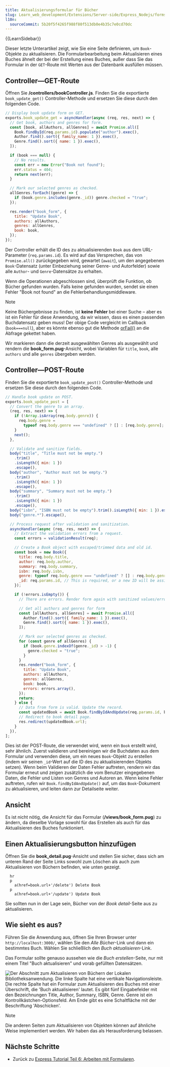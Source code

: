 ```yaml
---
title: Aktualisierungsformular für Bücher
slug: Learn_web_development/Extensions/Server-side/Express_Nodejs/forms/Update_Book_form
l10n:
  sourceCommit: 5b20f5f4265f988f80f513db0e4b35c7e0cd70dc
---
```


{{LearnSidebar}}

Dieser letzte Unterartikel zeigt, wie Sie eine Seite definieren, um `Book`-Objekte zu aktualisieren. Die Formularbearbeitung beim Aktualisieren eines Buches ähnelt der bei der Erstellung eines Buches, außer dass Sie das Formular in der `GET`-Route mit Werten aus der Datenbank ausfüllen müssen.

## Controller—GET-Route

Öffnen Sie **/controllers/bookController.js**. Finden Sie die exportierte `book_update_get()` Controller-Methode und ersetzen Sie diese durch den folgenden Code.

```js
// Display book update form on GET.
exports.book_update_get = asyncHandler(async (req, res, next) => {
  // Get book, authors and genres for form.
  const [book, allAuthors, allGenres] = await Promise.all([
    Book.findById(req.params.id).populate("author").exec(),
    Author.find().sort({ family_name: 1 }).exec(),
    Genre.find().sort({ name: 1 }).exec(),
  ]);

  if (book === null) {
    // No results.
    const err = new Error("Book not found");
    err.status = 404;
    return next(err);
  }

  // Mark our selected genres as checked.
  allGenres.forEach((genre) => {
    if (book.genre.includes(genre._id)) genre.checked = "true";
  });

  res.render("book_form", {
    title: "Update Book",
    authors: allAuthors,
    genres: allGenres,
    book: book,
  });
});
```

Der Controller erhält die ID des zu aktualisierenden `Book` aus dem URL-Parameter (`req.params.id`).
Es wird auf das Versprechen, das von `Promise.all()` zurückgegeben wird, gewartet (`await`), um den angegebenen `Book`-Datensatz (unter Einbeziehung seiner Genre- und Autorfelder) sowie alle `Author`- und `Genre`-Datensätze zu erhalten.

Wenn die Operationen abgeschlossen sind, überprüft die Funktion, ob Bücher gefunden wurden. Falls keine gefunden wurden, sendet sie einen Fehler "Book not found" an die Fehlerbehandlungsmiddleware.

> [!NOTE]
> Keine Büchergebnisse zu finden, ist **keine Fehler** bei einer Suche – aber es ist ein Fehler für diese Anwendung, da wir wissen, dass es einen passenden Buchdatensatz geben muss! Der obige Code vergleicht im Callback (`book===null`), aber es könnte ebenso gut die Methode [orFail()](<https://mongoosejs.com/docs/api/query.html#Query.prototype.orFail()>) an die Abfrage gekettet haben.

Wir markieren dann die derzeit ausgewählten Genres als ausgewählt und rendern die **book_form.pug**-Ansicht, wobei Variablen für `title`, `book`, alle `authors` und alle `genres` übergeben werden.

## Controller—POST-Route

Finden Sie die exportierte `book_update_post()` Controller-Methode und ersetzen Sie diese durch den folgenden Code.

```js
// Handle book update on POST.
exports.book_update_post = [
  // Convert the genre to an array.
  (req, res, next) => {
    if (!Array.isArray(req.body.genre)) {
      req.body.genre =
        typeof req.body.genre === "undefined" ? [] : [req.body.genre];
    }
    next();
  },

  // Validate and sanitize fields.
  body("title", "Title must not be empty.")
    .trim()
    .isLength({ min: 1 })
    .escape(),
  body("author", "Author must not be empty.")
    .trim()
    .isLength({ min: 1 })
    .escape(),
  body("summary", "Summary must not be empty.")
    .trim()
    .isLength({ min: 1 })
    .escape(),
  body("isbn", "ISBN must not be empty").trim().isLength({ min: 1 }).escape(),
  body("genre.*").escape(),

  // Process request after validation and sanitization.
  asyncHandler(async (req, res, next) => {
    // Extract the validation errors from a request.
    const errors = validationResult(req);

    // Create a Book object with escaped/trimmed data and old id.
    const book = new Book({
      title: req.body.title,
      author: req.body.author,
      summary: req.body.summary,
      isbn: req.body.isbn,
      genre: typeof req.body.genre === "undefined" ? [] : req.body.genre,
      _id: req.params.id, // This is required, or a new ID will be assigned!
    });

    if (!errors.isEmpty()) {
      // There are errors. Render form again with sanitized values/error messages.

      // Get all authors and genres for form
      const [allAuthors, allGenres] = await Promise.all([
        Author.find().sort({ family_name: 1 }).exec(),
        Genre.find().sort({ name: 1 }).exec(),
      ]);

      // Mark our selected genres as checked.
      for (const genre of allGenres) {
        if (book.genre.indexOf(genre._id) > -1) {
          genre.checked = "true";
        }
      }
      res.render("book_form", {
        title: "Update Book",
        authors: allAuthors,
        genres: allGenres,
        book: book,
        errors: errors.array(),
      });
      return;
    } else {
      // Data from form is valid. Update the record.
      const updatedBook = await Book.findByIdAndUpdate(req.params.id, book, {});
      // Redirect to book detail page.
      res.redirect(updatedBook.url);
    }
  }),
];
```

Dies ist der POST-Route, die verwendet wird, wenn ein `Book` erstellt wird, sehr ähnlich.
Zuerst validieren und bereinigen wir die Buchdaten aus dem Formular und verwenden diese, um ein neues `Book`-Objekt zu erstellen (indem wir seinen `_id`-Wert auf die ID des zu aktualisierenden Objekts setzen). Wenn beim Validieren der Daten Fehler auftreten, rendern wir das Formular erneut und zeigen zusätzlich die vom Benutzer eingegebenen Daten, die Fehler und Listen von Genres und Autoren an. Wenn keine Fehler auftreten, rufen wir `Book.findByIdAndUpdate()` auf, um das `Book`-Dokument zu aktualisieren, und leiten dann zur Detailseite weiter.

## Ansicht

Es ist nicht nötig, die Ansicht für das Formular (**/views/book_form.pug**) zu ändern, da dieselbe Vorlage sowohl für das Erstellen als auch für das Aktualisieren des Buches funktioniert.

## Einen Aktualisierungsbutton hinzufügen

Öffnen Sie die **book_detail.pug**-Ansicht und stellen Sie sicher, dass sich am unteren Rand der Seite Links sowohl zum Löschen als auch zum Aktualisieren von Büchern befinden, wie unten gezeigt.

```pug
  hr
  p
    a(href=book.url+'/delete') Delete Book
  p
    a(href=book.url+'/update') Update Book
```

Sie sollten nun in der Lage sein, Bücher von der _Book detail_-Seite aus zu aktualisieren.

## Wie sieht es aus?

Führen Sie die Anwendung aus, öffnen Sie Ihren Browser unter `http://localhost:3000/`, wählen Sie den _Alle Bücher_-Link und dann ein bestimmtes Buch. Wählen Sie schließlich den _Buch aktualisieren_-Link.

Das Formular sollte genauso aussehen wie die _Buch erstellen_-Seite, nur mit einem Titel "Buch aktualisieren" und vorab gefüllten Datensätzen.

![Der Abschnitt zum Aktualisieren von Büchern der Lokalen Bibliotheksanwendung. Die linke Spalte hat eine vertikale Navigationsleiste. Die rechte Spalte hat ein Formular zum Aktualisieren des Buches mit einer Überschrift, die 'Buch aktualisieren' lautet. Es gibt fünf Eingabefelder mit den Bezeichnungen Title, Author, Summary, ISBN, Genre. Genre ist ein Kontrollkästchen-Optionsfeld. Am Ende gibt es eine Schaltfläche mit der Beschriftung 'Abschicken'.](locallibary_express_book_update_noerrors.png)

> [!NOTE]
> Die anderen Seiten zum Aktualisieren von Objekten können auf ähnliche Weise implementiert werden. Wir haben das als Herausforderung belassen.

## Nächste Schritte

- Zurück zu [Express Tutorial Teil 6: Arbeiten mit Formularen](/de/docs/Learn_web_development/Extensions/Server-side/Express_Nodejs/forms).
